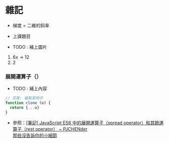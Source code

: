# 雜記
* 梯度 = 二維的斜率

* 上課題目
* TODO : 補上圖片
1. 6x -> 12
2. 2

### 展開運算子（）
* TODO : 補上內容

```js
// 克隆: 複製某物件
function clone (o) {
  return {...o}
}
```
* 參照：[[筆記] JavaScript ES6 中的展開運算子（spread operator）和其餘運算子（rest operator） ~ PJCHENder<br>那些沒告訴你的小細節](https://pjchender.blogspot.com/2017/01/es6-spread-operatorrest-operator.html)